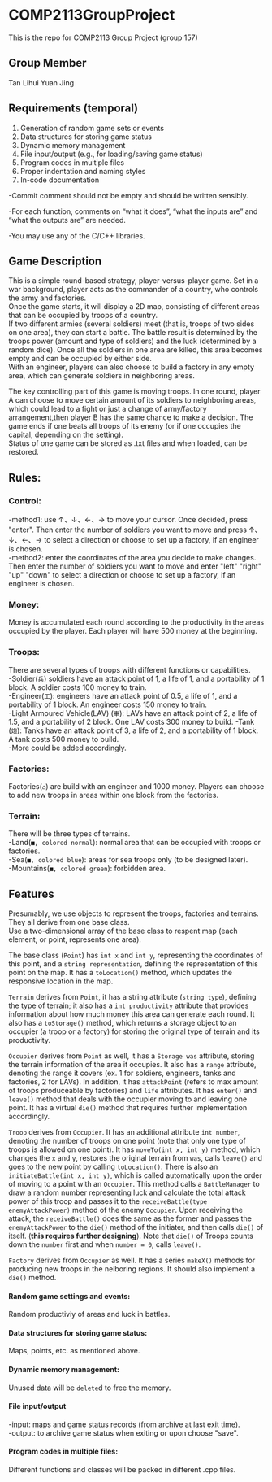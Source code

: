 # COMP2113GroupProject
This is the repo for COMP2113 Group Project (group 157)
## Group Member
Tan Lihui
Yuan Jing
## Requirements (temporal)
1. Generation of random game sets or events
2. Data structures for storing game status
3. Dynamic memory management
4. File input/output (e.g., for loading/saving game status)
5. Program codes in multiple files
6. Proper indentation and naming styles
7. In-code documentation

-Commit comment should not be empty and should be written sensibly.

-For each function, comments on “what it does”, “what the inputs are” and “what the outputs are” are needed.

-You may use any of the C/C++ libraries.
## Game Description
This is a simple round-based strategy, player-versus-player game. Set in a war background, player acts as the commander of a country, who controls the army and factories.  
Once the game starts, it will display a 2D map, consisting of different areas that can be occupied by troops of a country.  
If two different armies (several soldiers) meet (that is, troops of two sides on one area), they can start a battle. The battle result is determined by the troops power (amount and type
of soldiers) and the luck (determined by a random dice). Once all the soldiers in one area are
killed, this area becomes empty and can be occupied by either side.  
With an engineer, players can also choose to build a factory in any empty area, which can generate soldiers in neighboring areas.  
  
The key controlling part of this game is moving troops. In one round, player A can choose to move certain amount of its soldiers 
to neighboring areas, which could lead to a fight or just a change of army/factory arrangement,then player B has the same chance to 
make a decision. The game ends if one beats all troops of its enemy (or if one occupies the capital, depending on the setting).  
Status of one game can be stored as .txt files and when loaded, can be restored.  

## Rules: 
### Control:
-method1: use ↑、↓、←、→ to move your cursor. Once decided, press "enter". Then enter the number of soldiers you want to move and press ↑、↓、←、→ to select a direction or choose to set up a factory, if an engineer is chosen.  
-method2: enter the coordinates of the area you decide to make changes. Then enter the number of soldiers you want to move and enter "left" "right" "up" "down" to select a direction or choose to set up a factory, if an engineer is chosen.  

### Money:
Money is accumulated each round according to the productivity in the areas occupied by the player.  Each player will have 500 money at the beginning.  

### Troops:
There are several types of troops with different functions or capabilities.  
-Soldier(`兵`) soldiers have an attack point of 1, a life of 1, and a portability of 1 block. A soldier costs 100 money to train.  
-Engineer(`工`): engineers have an attack point of 0.5, a life of 1, and a portability of 1 block. An engineer costs 150 money to train.  
-Light Armoured Vehicle(LAV) (`車`): LAVs have an attack point of 2, a life of 1.5, and a portability of 2 block. One LAV costs 300 money to build. 
-Tank (`炮`): Tanks have an attack point of 3, a life of 2, and a portability of 1 block. A tank costs 500 money to build.  
-More could be added accordingly.  

### Factories:
Factories(`⌂`) are build with an engineer and 1000 money. Players can choose to add new troops in areas within one block from the factories.  
### Terrain:
There will be three types of terrains.   
-Land(`■, colored normal`): normal area that can be occupied with troops or factories.  
-Sea(`■, colored blue`): areas for sea troops only (to be designed later).  
-Mountains(`■, colored green`): forbidden area.  

## Features
Presumably, we use objects to represent the troops, factories and terrains. They all derive from one base class.  
Use a two-dimensional array of the base class to respent map (each element, or point, represents one area).  

The base class (`Point`) has `int x` and `int y`, representing the coordinates of this point, and a `string representation`, defining the representation of this point on the map. It has a `toLocation()` method, which updates the responsive location in the map.  

`Terrain` derives from `Point`, it has a string attribute (`string type`), defining the type of terrain; it also has a `int productivity` attribute that provides information about how much money this area can generate each round. It also has a `toStorage()` method, which returns a storage object to an occupier (a troop or a factory) for storing the original type of terrain and its productivity.  

`Occupier` derives from `Point` as well, it has a `Storage was` attribute, storing the terrain information of the area it occupies. It also has a `range` attribute, denoting the range it covers (ex. 1 for soldiers, engineers, tanks and factories, 2 for LAVs). In addition, it has `attackPoint` (refers to max amount of troops produceable by factories) and `life` attributes. It has `enter()` and `leave()` method that deals with the occupier moving to and leaving one point. It has a virtual `die()` method that requires further implementation accordingly.  

`Troop` derives from `Occupier`. It has an additional attribute `int number`, denoting the number of troops on one point (note that only one type of troops is allowed on one point). It has `moveTo(int x, int y)` method, which changes the `x` and `y`, restores the original terrain from `was`, calls `leave()` and goes to the new point by calling `toLocation()`. There is also an `initiateBattle(int x, int y)`, which is called automatically upon the order of moving to a point with an `Occupier`. This method calls a `BattleManager` to draw a random number representing luck and calculate the total attack power of this troop and passes it to the `receiveBattle(type enemyAttackPower)` method of the enemy `Occupier`. Upon receiving the attack, the `receiveBattle()` does the same as the former and passes the `enemyAttackPower` to the `die()` method of the initiater, and then calls `die()` of itself. (**this requires further designing**). Note that `die()` of Troops counts down the `number` first and when `number = 0`, calls `leave()`.  

`Factory` derives from `Occupier` as well. It has a series `makeX()` methods for producing new troops in the neiboring regions. It should also implement a `die()` method.  

#### Random game settings and events:
Random productiviy of areas and luck in battles.  

#### Data structures for storing game status: 
Maps, points, etc. as mentioned above.  

#### Dynamic memory management: 
Unused data will be `delete`d to free the memory. 

#### File input/output
-input: maps and game status records (from archive at last exit time).  
-output: to archive game status when exiting or upon choose "save".  

#### Program codes in multiple files: 
Different functions and classes will be packed in different .cpp files. 
